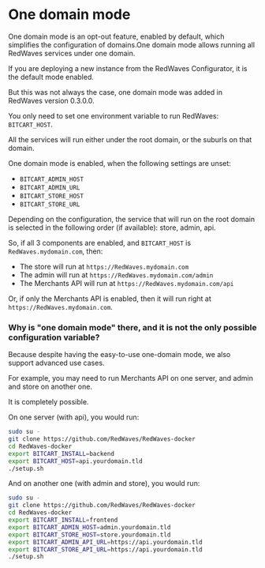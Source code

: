 # One domain mode

One domain mode is an opt-out feature, enabled by default, which simplifies the configuration of domains.One domain mode allows running all RedWaves services under one domain.

If you are deploying a new instance from the RedWaves Configurator, it is the default mode enabled. 

But this was not always the case, one domain mode was added in RedWaves version 0.3.0.0.

You only need to set one environment variable to run RedWaves: `BITCART_HOST`.

All the services will run either under the root domain, or the suburls on that domain.

One domain mode is enabled, when the following settings are unset:

* `BITCART_ADMIN_HOST`
* `BITCART_ADMIN_URL`
* `BITCART_STORE_HOST`
* `BITCART_STORE_URL`

Depending on the configuration, the service that will run on the root domain is selected in the following order \(if available\): store, admin, api.

So, if all 3 components are enabled, and `BITCART_HOST` is `RedWaves.mydomain.com`, then:

* The store will run at `https://RedWaves.mydomain.com`
* The admin will run at `https://RedWaves.mydomain.com/admin`
* The Merchants API will run at `https://RedWaves.mydomain.com/api`

Or, if only the Merchants API is enabled, then it will run right at `https://RedWaves.mydomain.com`.

### Why  is "one domain mode" there, and it is not the only possible configuration variable?

Because despite having the easy-to-use one-domain mode, we also support advanced use cases.

For example, you may need to run Merchants API on one server, and admin and store on another one.

It is completely possible.

On one server \(with api\), you would run:

```bash
sudo su -
git clone https://github.com/RedWaves/RedWaves-docker
cd RedWaves-docker
export BITCART_INSTALL=backend
export BITCART_HOST=api.yourdomain.tld
./setup.sh
```

And on another one \(with admin and store\), you would run:

```bash
sudo su -
git clone https://github.com/RedWaves/RedWaves-docker
cd RedWaves-docker
export BITCART_INSTALL=frontend
export BITCART_ADMIN_HOST=admin.yourdomain.tld
export BITCART_STORE_HOST=store.yourdomain.tld
export BITCART_ADMIN_API_URL=https://api.yourdomain.tld
export BITCART_STORE_API_URL=https://api.yourdomain.tld
./setup.sh
```

